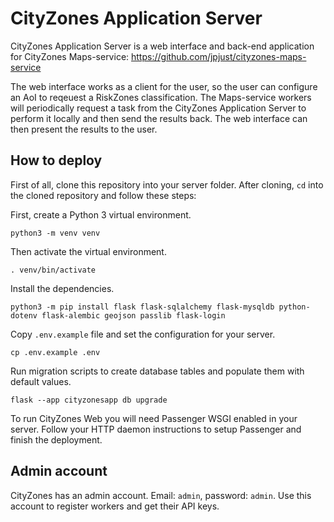 # CityZones Application Server

CityZones Application Server is a web interface and back-end application for CityZones Maps-service: https://github.com/jpjust/cityzones-maps-service

The web interface works as a client for the user, so the user can configure an AoI to reqeuest a RiskZones classification. The Maps-service workers will periodically request a task from the CityZones Application Server to perform it locally and then send the results back. The web interface can then present the results to the user.

## How to deploy

First of all, clone this repository into your server folder. After cloning, `cd` into the cloned repository and follow these steps:

First, create a Python 3 virtual environment.

`python3 -m venv venv`

Then activate the virtual environment.

`. venv/bin/activate`

Install the dependencies.

`python3 -m pip install flask flask-sqlalchemy flask-mysqldb python-dotenv flask-alembic geojson passlib flask-login`

Copy `.env.example` file and set the configuration for your server.

`cp .env.example .env`

Run migration scripts to create database tables and populate them with default values.

`flask --app cityzonesapp db upgrade`

To run CityZones Web you will need Passenger WSGI enabled in your server. Follow your HTTP daemon instructions to setup Passenger and finish the deployment.

## Admin account

CityZones has an admin account. Email: `admin`, password: `admin`. Use this account to register workers and get their API keys.
